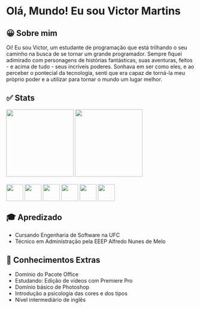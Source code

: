 # Olá, Mundo! Eu sou Victor Martins
## 😀 Sobre mim
Oi! Eu sou Victor, um estudante de programação que está trilhando o seu caminho na busca de se tornar um grande programador. Sempre fiquei adimirado com personagens de histórias fantásticas, suas aventuras, feitos - e acima de tudo - seus incríveis poderes. Sonhava em ser como eles, e ao perceber o pontecial da tecnologia, senti que era capaz de torná-la meu próprio poder e a utilizar para tornar o mundo um lugar melhor.

## :white_check_mark: Stats
<div>
  <img height="180em" src="https://github-readme-stats.vercel.app/api?username=VictorM-Coder&count_private=true&show_icons=true&theme=tokyonight" />
  <img height="180em" src="https://github-readme-stats.vercel.app/api/top-langs/?username=VictorM-Coder&layout=compact&show_icons=true&theme=tokyonight" /> 
 </div>
 <br>
<div>
  <img width="45" align="center" src="https://cdn.jsdelivr.net/gh/devicons/devicon/icons/java/java-original.svg" />
  <img width="45" align="center" src="https://cdn.jsdelivr.net/gh/devicons/devicon/icons/mysql/mysql-original.svg" />
  <img width="45" align="center" src="https://cdn.jsdelivr.net/gh/devicons/devicon/icons/c/c-original.svg" />
  <img width="45" align="center" src="https://cdn.jsdelivr.net/gh/devicons/devicon/icons/css3/css3-original.svg" />
  <img width="45" align="center" src="https://cdn.jsdelivr.net/gh/devicons/devicon/icons/html5/html5-original.svg" />
  <img width="45" align="center" src="https://cdn.jsdelivr.net/gh/devicons/devicon/icons/javascript/javascript-original.svg" />
</div>
 
## 🎓 Apredizado
* Cursando Engenharia de Software na UFC
* Técnico em Administração pela EEEP Alfredo Nunes de Melo

## 🧠 Conhecimentos Extras
* Domínio do Pacote Office 
* Estudando: Edição de vídeos com Premiere Pro
* Domínio básico de Photoshop
* Introdução a psicologia das cores e dos tipos
* Nível intermediário de inglês
